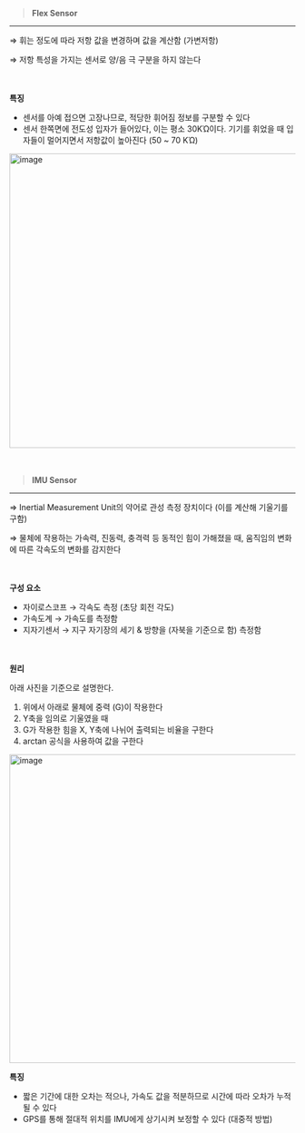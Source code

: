 > **Flex Sensor**
> 

---

⇒ 휘는 정도에 따라 저항 값을 변경하며 값을 계산함 (가변저항)

⇒ 저항 특성을 가지는 센서로 양/음 극 구분을 하지 않는다

**ㅤ**

**특징**

- 센서를 아예 접으면 고장나므로, 적당한 휘어짐 정보를 구분할 수 있다
- 센서 한쪽면에 전도성 입자가 들어있다, 이는 평소 30KΏ이다. 기기를 휘었을 때 입자들이 멀어지면서 저항값이 높아진다 (50 ~ 70 KΏ)

<img width="675" height="519" alt="image" src="https://github.com/user-attachments/assets/e4a554c5-defa-4731-8c65-dce8c495277e" />

**ㅤ**

> **IMU Sensor**
> 

---

⇒ Inertial Measurement Unit의 약어로 관성 측정 장치이다 (이를 계산해 기울기를 구함)

⇒ 물체에 작용하는 가속력, 진동력, 충격력 등 동적인 힘이 가해졌을 때, 움직임의 변화에 따른 각속도의 변화를 감지한다

**ㅤ**

**구성 요소**

- 자이로스코프 → 각속도 측정 (초당 회전 각도)
- 가속도계 → 가속도를 측정함
- 지자기센서 → 지구 자기장의 세기 & 방향을 (자북을 기준으로 함) 측정함

**ㅤ**

**원리**

아래 사진을 기준으로 설명한다.

1. 위에서 아래로 물체에 중력 (G)이 작용한다
2. Y축을 임의로 기울였을 때
3. G가 작용한 힘을 X, Y축에  나뉘어 출력되는 비율을 구한다
4. arctan 공식을 사용하여 값을 구한다

<img width="615" height="544" alt="image" src="https://github.com/user-attachments/assets/00f2c4b4-c058-42bb-ab29-d4a71094b617" />

**특징**

- 짧은 기간에 대한 오차는 적으나, 가속도 값을 적분하므로 시간에 따라 오차가 누적될 수 있다
- GPS를 통해 절대적 위치를 IMU에게 상기시켜 보정할 수 있다 (대중적 방법)
